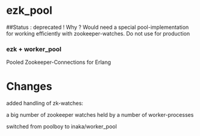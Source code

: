 # ezk_pool

##Status : deprecated !
  Why ? Would need a special pool-implementation for working efficiently with zookeeper-watches.
  Do not use for production




### ezk + worker_pool

Pooled Zookeeper-Connections for Erlang

# Changes
added handling of  zk-watches:

a big number of zookeeper watches held by a number of worker-processes

switched from poolboy to inaka/worker_pool
